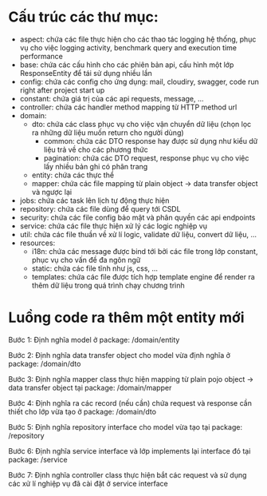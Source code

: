 # Cấu trúc các thư mục:
- aspect: chứa các file thực hiện cho các thao tác logging hệ thống, phục vụ cho việc logging activity, benchmark query and execution time performance
- base: chứa các cấu hình cho các phiên bản api, cấu hình một lớp ResponseEntity để tái sử dụng nhiều lần
- config: chứa các config cho ứng dụng: mail, cloudiry, swagger, code run right after project start up
- constant: chứa giá trị của các api requests, message, ...
- controller: chứa các handler method mapping từ HTTP method url
- domain:
  - dto: chứa các class phục vụ cho việc vận chuyển dữ liệu (chọn lọc ra những dữ liệu muốn return cho người dùng)
    - common: chứa các DTO response hay được sử dụng như kiểu dữ liệu trả về cho các phương thức
    - pagination: chứa các DTO request, response phục vụ cho việc lấy nhiều bản ghi có phân trang
  - entity: chứa các thực thể
  - mapper: chứa các file mapping từ plain object -> data transfer object và ngược lại
- jobs: chứa các task lên lịch tự động thực hiện
- repository: chứa các file dùng để query tới CSDL
- security: chứa các file config bảo mật và phân quyền các api endpoints
- service: chứa các file thực hiện xử lý các logic nghiệp vụ
- util: chứa các file thuần về xử lí logic, validate dữ liệu, convert dữ liệu, ...
- resources:
  - i18n: chứa các message được bind tới bởi các file trong lớp constant, phục vụ cho vấn đề đa ngôn ngữ
  - static: chứa các file tĩnh như js, css, ...
  - templates: chứa các file được tích hợp template engine để render ra thêm dữ liệu trong quá trình chạy chương trình

# Luồng code ra thêm một entity mới
Bước 1: Định nghĩa model ở package: /domain/entity

Bước 2: Định nghĩa data transfer object cho model vừa định nghĩa ở package: /domain/dto

Bước 3: Định nghĩa mapper class thực hiện mapping từ plain pojo object -> data transfer object tại package: /domain/mapper

Bước 4: Định nghĩa ra các record (nếu cần) chứa request và response cần thiết cho lớp vừa tạo ở package: /domain/dto

Bước 5: Định nghĩa repository interface cho model vừa tạo tại package: /repository

Bước 6: Định nghĩa service interface và lớp implements lại interface đó tại package: /service

Bước 7: Định nghĩa controller class thực hiện bắt các request và sử dụng các xử lí nghiệp vụ đã cài đặt ở service interface
